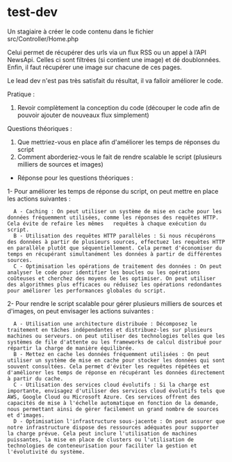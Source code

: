 test-dev
========

Un stagiaire à créer le code contenu dans le fichier src/Controller/Home.php

Celui permet de récupérer des urls via un flux RSS ou un appel à l’API NewsApi. 
Celles ci sont filtrées (si contient une image) et dé doublonnées. 
Enfin, il faut récupérer une image sur chacune de ces pages.

Le lead dev n'est pas très satisfait du résultat, il va falloir améliorer le code.

Pratique : 
1. Revoir complètement la conception du code (découper le code afin de pouvoir ajouter de nouveaux flux simplement) 

Questions théoriques : 
1. Que mettriez-vous en place afin d'améliorer les temps de réponses du script
2. Comment aborderiez-vous le fait de rendre scalable le script (plusieurs milliers de sources et images)


- Réponse pour les questions théoriques : 

1- Pour améliorer les temps de réponse du script, on peut mettre en place les actions suivantes :

      A - Caching : On peut utiliser un système de mise en cache pour les données fréquemment utilisées, comme les réponses des requêtes HTTP. Cela évite de refaire les mêmes   requêtes à chaque exécution du script.
      B - Utilisation des requêtes HTTP parallèles : Si nous récupérons des données à partir de plusieurs sources, effectuez les requêtes HTTP en parallèle plutôt que séquentiellement. Cela permet d'économiser du temps en récupérant simultanément les données à partir de différentes sources.
      C - Optimisation les opérations de traitement des données : On peut analyser le code pour identifier les boucles ou les opérations coûteuses et cherchez des moyens de les optimiser. On peut utiliser des algorithmes plus efficaces ou réduisez les opérations redondantes pour améliorer les performances globales du script.

2- Pour rendre le script scalable pour gérer plusieurs milliers de sources et d'images, on peut envisager les actions suivantes :

      A - Utilisation une architecture distribuée : Décomposez le traitement en tâches indépendantes et distribuez-les sur plusieurs machines ou serveurs. on peut utiliser des technologies telles que les systèmes de file d'attente ou les frameworks de calcul distribué pour répartir la charge de manière équilibrée.
      B - Mettez en cache les données fréquemment utilisées : On peut utiliser un système de mise en cache pour stocker les données qui sont souvent consultées. Cela permet d'éviter les requêtes répétées et d'améliorer les temps de réponse en récupérant les données directement à partir du cache.
      C - Utilisation des services cloud évolutifs : Si la charge est importante, envisagez d'utiliser des services cloud évolutifs tels que AWS, Google Cloud ou Microsoft Azure. Ces services offrent des capacités de mise à l'échelle automatique en fonction de la demande, nous permettant ainsi de gérer facilement un grand nombre de sources et d'images.
      D - Optimisation l'infrastructure sous-jacente : On peut assurer que notre infrastructure dispose des ressources adéquates pour supporter la charge prévue. Cela peut inclure l'utilisation de machines puissantes, la mise en place de clusters ou l'utilisation de technologies de conteneurisation pour faciliter la gestion et l'évolutivité du système.
